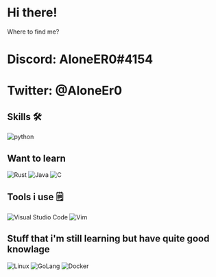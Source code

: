 # Hi there! <img src="https://media.giphy.com/media/hvRJCLFzcasrR4ia7z/giphy.gif" width="4px">

Where to find me?
# Discord: AloneER0#4154
# Twitter: @AloneEr0

## Skills 🛠
![python](https://img.shields.io/badge/Python-3776AB?style=for-the-badge&logo=python&logoColor=white)

## Want to learn
![Rust](https://img.shields.io/badge/rust-%23000000.svg?style=for-the-badge&logo=rust&logoColor=white) ![Java](https://img.shields.io/badge/java-%23ED8B00.svg?style=for-the-badge&logo=java&logoColor=white) ![C](https://img.shields.io/badge/c-%2300599C.svg?style=for-the-badge&logo=c&logoColor=white)

## Tools i use 🗒️
![Visual Studio Code](https://img.shields.io/badge/Visual%20Studio%20Code-0078d7.svg?style=for-the-badge&logo=visual-studio-code&logoColor=white) ![Vim](https://img.shields.io/badge/VIM-%2311AB00.svg?style=for-the-badge&logo=vim&logoColor=white)

## Stuff that i'm still learning but have quite good knowlage 

![Linux](https://img.shields.io/badge/Linux-FCC624?style=for-the-badge&logo=linux&logoColor=black) ![GoLang](https://img.shields.io/badge/%EE%98%A7-GOlang-red&style%3C?style=for-the-badge&logo=appveyor%3E) ![Docker](https://img.shields.io/badge/%EF%8C%88-Docker-blue&style%3C?style=for-the-badge&logoWidth=40=%3E?color=&color=blue)
